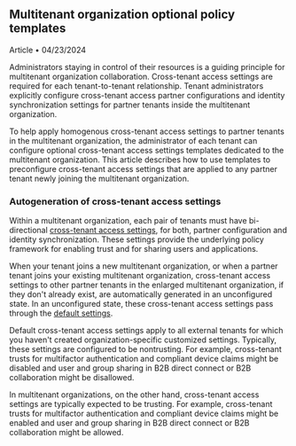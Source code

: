 ## Multitenant organization optional policy templates
Article • 04/23/2024

Administrators staying in control of their resources is a guiding principle for multitenant organization collaboration. Cross-tenant access settings are required for each tenant-to-tenant relationship. Tenant administrators explicitly configure cross-tenant access partner configurations and identity synchronization settings for partner tenants inside the multitenant organization.

To help apply homogenous cross-tenant access settings to partner tenants in the multitenant organization, the administrator of each tenant can configure optional cross-tenant access settings templates dedicated to the multitenant organization. This article describes how to use templates to preconfigure cross-tenant access settings that are applied to any partner tenant newly joining the multitenant organization.

### Autogeneration of cross-tenant access settings

Within a multitenant organization, each pair of tenants must have bi-directional [cross-tenant access settings](#), for both, partner configuration and identity synchronization. These settings provide the underlying policy framework for enabling trust and for sharing users and applications.

When your tenant joins a new multitenant organization, or when a partner tenant joins your existing multitenant organization, cross-tenant access settings to other partner tenants in the enlarged multitenant organization, if they don't already exist, are automatically generated in an unconfigured state. In an unconfigured state, these cross-tenant access settings pass through the [default settings](#).

Default cross-tenant access settings apply to all external tenants for which you haven't created organization-specific customized settings. Typically, these settings are configured to be nontrusting. For example, cross-tenant trusts for multifactor authentication and compliant device claims might be disabled and user and group sharing in B2B direct connect or B2B collaboration might be disallowed.

In multitenant organizations, on the other hand, cross-tenant access settings are typically expected to be trusting. For example, cross-tenant trusts for multifactor authentication and compliant device claims might be enabled and user and group sharing in B2B direct connect or B2B collaboration might be allowed.